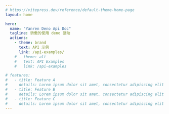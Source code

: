 ```yaml
---
# https://vitepress.dev/reference/default-theme-home-page
layout: home

hero:
  name: "Yanren Deno Api Doc"
  tagline: 骄傲的使用 deno 驱动
  actions:
    - theme: brand
      text: API 示例
      link: /api-examples/
    # - theme: alt
    #   text: API Examples
    #   link: /api-examples

# features:
#   - title: Feature A
#     details: Lorem ipsum dolor sit amet, consectetur adipiscing elit
#   - title: Feature B
#     details: Lorem ipsum dolor sit amet, consectetur adipiscing elit
#   - title: Feature C
#     details: Lorem ipsum dolor sit amet, consectetur adipiscing elit
---
```

